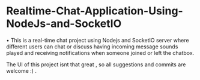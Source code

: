 # Realtime-Chat-Application-Using-NodeJs-and-SocketIO
• 
This is a real-time chat project using Nodejs and SocketIO server where different users can chat or discuss having incoming message sounds played and receiving notifications when someone joined or left the chatbox. 

The UI of this project isnt that great , so all suggestions and commits are welcome :) .

